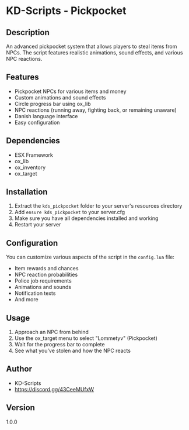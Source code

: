 # KD-Scripts - Pickpocket

## Description
An advanced pickpocket system that allows players to steal items from NPCs. The script features realistic animations, sound effects, and various NPC reactions.

## Features
- Pickpocket NPCs for various items and money
- Custom animations and sound effects
- Circle progress bar using ox_lib
- NPC reactions (running away, fighting back, or remaining unaware)
- Danish language interface
- Easy configuration

## Dependencies
- ESX Framework
- ox_lib
- ox_inventory
- ox_target

## Installation
1. Extract the `kds_pickpocket` folder to your server's resources directory
2. Add `ensure kds_pickpocket` to your server.cfg
3. Make sure you have all dependencies installed and working
4. Restart your server

## Configuration
You can customize various aspects of the script in the `config.lua` file:
- Item rewards and chances
- NPC reaction probabilities
- Police job requirements
- Animations and sounds
- Notification texts
- And more

## Usage
1. Approach an NPC from behind
2. Use the ox_target menu to select "Lommetyv" (Pickpocket)
3. Wait for the progress bar to complete
4. See what you've stolen and how the NPC reacts

## Author
- KD-Scripts
- https://discord.gg/43CeeMUfxW

## Version
1.0.0 
